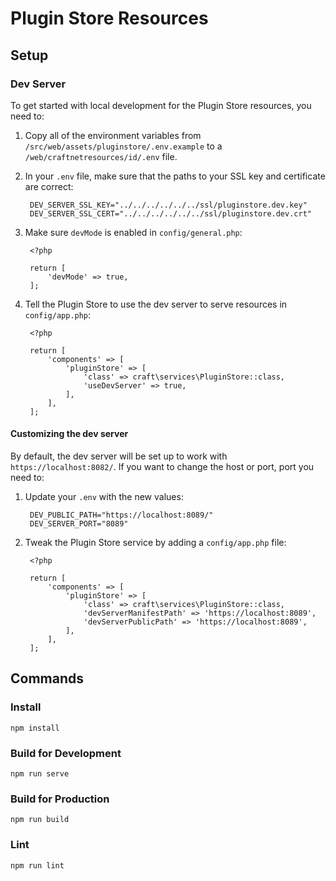 # Plugin Store Resources

## Setup

### Dev Server

To get started with local development for the Plugin Store resources, you need to: 

1. Copy all of the environment variables from `/src/web/assets/pluginstore/.env.example` to a `/web/craftnetresources/id/.env` file.
2. In your `.env` file, make sure that the paths to your SSL key and certificate are correct:
 
        DEV_SERVER_SSL_KEY="../../../../../../ssl/pluginstore.dev.key"
        DEV_SERVER_SSL_CERT="../../../../../../ssl/pluginstore.dev.crt"
3. Make sure `devMode` is enabled in `config/general.php`:
        
        <?php

        return [
            'devMode' => true,
        ];
4. Tell the Plugin Store to use the dev server to serve resources in `config/app.php`:
        
        <?php
        
        return [
            'components' => [
                'pluginStore' => [
                    'class' => craft\services\PluginStore::class,
                    'useDevServer' => true,
                ],
            ],
        ];


#### Customizing the dev server

By default, the dev server will be set up to work with `https://localhost:8082/`. If you want to change the host or port, port you need to:
1. Update your `.env` with the new values:

        DEV_PUBLIC_PATH="https://localhost:8089/"
        DEV_SERVER_PORT="8089"
        
2. Tweak the Plugin Store service by adding a `config/app.php` file:

        <?php
        
        return [
            'components' => [
                'pluginStore' => [
                    'class' => craft\services\PluginStore::class,
                    'devServerManifestPath' => 'https://localhost:8089',
                    'devServerPublicPath' => 'https://localhost:8089',
                ],
            ],
        ];

## Commands

### Install
    npm install
    
### Build for Development
    npm run serve

### Build for Production
    npm run build

### Lint
    npm run lint
